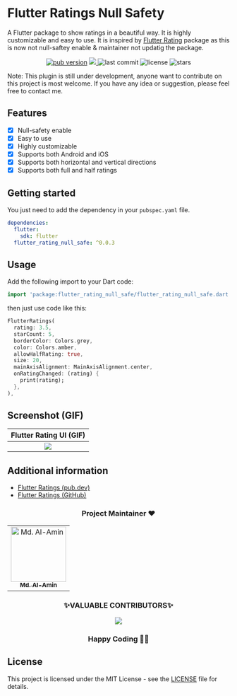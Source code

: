 
# Flutter Ratings Null Safety

A Flutter package to show ratings in a beautiful way. It is highly customizable and easy to use. It is inspired by [Flutter Rating](https://pub.dev/packages/flutter_rating) package as this is now not null-saftey enable & maintainer not updatig the package.

<p align="center">
  <a href="https://pub.dev/packages/flutter_rating_null_safe"><img alt="pub version" src="https://img.shields.io/pub/v/flutter_rating_null_safe?color=%2300b0ff&label=flutter_rating_null_safe&style=flat-square"></a>
  <a href="https://codecov.io/gh/alamin-karno/flutter_rating_null_safe">
  <img src="https://codecov.io/gh/alamin-karno/flutter_rating_null_safe/branch/master/graph/badge.svg?token=718cbc2a-1bbe-4a49-8b40-046f339be2be"/>
  </a>
  <img alt="last commit" src="https://img.shields.io/github/last-commit/alamin-karno/flutter_rating_null_safe?color=%23ffa000&style=flat-square"/>
  <img alt="license" src="https://img.shields.io/github/license/alamin-karno/flutter_rating_null_safe?style=flat-square"/>
  <img alt="stars" src="https://img.shields.io/github/stars/alamin-karno/flutter_rating_null_safe?style=social"/>
</p>

Note: This plugin is still under development, anyone want to contribute on this project is most welcome. If you have any idea or suggestion, please feel free to contact me.

## Features

- [x] Null-safety enable
- [x] Easy to use
- [x] Highly customizable
- [x] Supports both Android and iOS
- [x] Supports both horizontal and vertical directions
- [x] Supports both full and half ratings

## Getting started

You just need to add the dependency in your `pubspec.yaml` file.

```yaml
dependencies:
  flutter:
    sdk: flutter
  flutter_rating_null_safe: ^0.0.3
```

## Usage

Add the following import to your Dart code:

```dart
import 'package:flutter_rating_null_safe/flutter_rating_null_safe.dart';
```

then just use code like this:

```dart
FlutterRatings(
  rating: 3.5,
  starCount: 5,
  borderColor: Colors.grey,
  color: Colors.amber,
  allowHalfRating: true,
  size: 20,
  mainAxisAlignment: MainAxisAlignment.center,
  onRatingChanged: (rating) {
    print(rating);
  },
),
```

## Screenshot (GIF)

| Flutter Rating UI (GIF) |
| :---: |
| <img src="https://github.com/alamin-karno/flutter_rating_null_safe/blob/main/example/screenshots/flutter_rattings.gif?raw=true"> |

## Additional information

- [Flutter Ratings (pub.dev)](https://pub.dev/packages/flutter_rating_null_safe)
- [Flutter Ratings (GitHub)](https://github.com/alamin-karno/flutter_rating_null_safe)

<h3 align=center> Project Maintainer ❤️ </h3>
<p align="center">
<table align="center">
  <tbody><tr>
     <td align="center">
     <a href="https://github.com/alamin-karno">
     <img alt="Md. Al-Amin" src="https://avatars.githubusercontent.com/alamin-karno" width="125px;"> <br>
     <sub><b> Md. Al-Amin </b></sub>
     </a><br></td></tr>
     </tbody> </table> </p>


<h3 align="center"> ✨VALUABLE CONTRIBUTORS✨ </h3>
<p align="center">
<a href="https://github.com/alamin-karno/flutter_rating_null_safe/graphs/contributors">
  <img src="https://contrib.rocks/image?repo=alamin-karno/flutter_rating_null_safe" />
</a>
</p>
<h3 align="center"> Happy Coding 👨‍💻 </h3>

## License

This project is licensed under the MIT License - see the [LICENSE](LICENSE) file for details.
